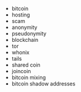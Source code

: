 - bitcoin
 - hosting
 - scam
 - anonymity
 - pseudonymity
 - blockchain
 - tor
 - whonix
 - tails
 - shared coin
 - joincoin
 - bitcoin mixing
 - bitcoin shadow addresses
